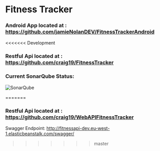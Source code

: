 # Fitness Tracker
### Android App located at : https://github.com/jamieNolanDEV/FitnessTrackerAndroid
<<<<<<< Development
### Restful Api located at : https://github.com/craig19/FitnessTracker
### Current SonarQube Status:
![SonarQube](https://raw.githubusercontent.com/jamieNolanDEV/FitnessTrackerAndroid/Development/Sonar/SonarQube.PNG)

=======
### Restful Api located at : https://github.com/craig19/WebAPIFitnessTracker
Swagger Endpoint: http://fitnessapi-dev.eu-west-1.elasticbeanstalk.com/swagger/
>>>>>>> master
